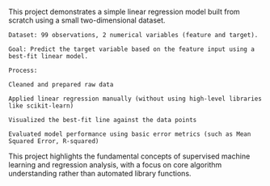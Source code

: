 This project demonstrates a simple linear regression model built from scratch using a small two-dimensional dataset.

    Dataset: 99 observations, 2 numerical variables (feature and target).

    Goal: Predict the target variable based on the feature input using a best-fit linear model.

    Process:

    Cleaned and prepared raw data

    Applied linear regression manually (without using high-level libraries like scikit-learn)

    Visualized the best-fit line against the data points

    Evaluated model performance using basic error metrics (such as Mean Squared Error, R-squared)

This project highlights the fundamental concepts of supervised machine learning and regression analysis, with a focus on core algorithm understanding rather than automated library functions.
